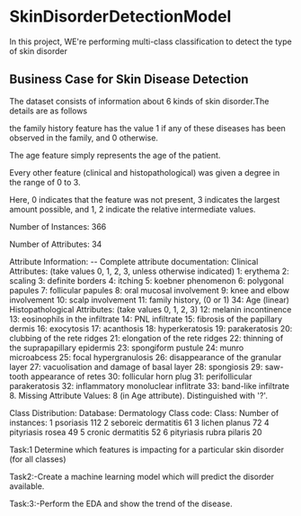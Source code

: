 # SkinDisorderDetectionModel
In this project, WE're performing multi-class classification to detect the type of skin disorder

## Business Case for Skin Disease Detection
 
The dataset consists of information about 6 kinds of skin disorder.The details are as follows
 
the family history feature has the value 1 if any of these diseases has been observed in the family, and 0 otherwise. 
 
The age feature simply represents the age of the patient. 
 
Every other feature (clinical and histopathological) was given a degree in the range of 0 to 3. 
 
Here, 0 indicates that the feature was not present, 3 indicates the largest amount possible, and 1, 2 indicate the relative intermediate values. 
 
Number of Instances: 366 
 
Number of Attributes: 34 
 
Attribute Information: -- Complete attribute documentation: Clinical Attributes: (take values 0, 1, 2, 3, unless otherwise indicated) 
1: erythema 
2: scaling 
3: definite borders 
4: itching 
5: koebner phenomenon 
6: polygonal papules 
7: follicular papules 
8: oral mucosal involvement 
9: knee and elbow involvement 
10: scalp involvement 
11: family history, (0 or 1) 34: Age (linear) Histopathological Attributes: (take values 0, 1, 2, 3) 
12: melanin incontinence 
13: eosinophils in the infiltrate 
14: PNL infiltrate 
15: fibrosis of the papillary dermis 
16: exocytosis 
17: acanthosis 
18: hyperkeratosis 
19: parakeratosis 
20: clubbing of the rete ridges 
21: elongation of the rete ridges 
22: thinning of the suprapapillary epidermis
23: spongiform pustule 
24: munro microabcess 
25: focal hypergranulosis 
26: disappearance of the granular layer 
27: vacuolisation and damage of basal layer 
28: spongiosis 
29: saw-tooth appearance of retes 
30: follicular horn plug 
31: perifollicular parakeratosis 
32: inflammatory monoluclear inflitrate 
33: band-like infiltrate 8. Missing Attribute Values: 8 (in Age attribute). Distinguished with '?'. 
 
Class Distribution: Database: Dermatology Class code: Class: Number of instances: 
1 psoriasis 112 
2 seboreic dermatitis 61 
3 lichen planus 72 
4 pityriasis rosea 49 
5 cronic dermatitis 52 
6 pityriasis rubra pilaris 20 
 
Task:1 Determine which features is impacting for a particular skin disorder (for all classes)

Task2:-Create a machine learning model which will predict the disorder available.

Task:3:-Perform the EDA and show the trend of the disease.
